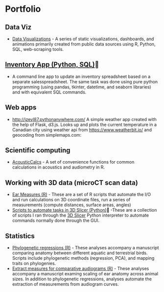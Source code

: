 # Portfolio

## Data Viz
* [Data Visualizations](https://github.com/jzeyl/Data-visualizations) - A series of static visualizations, dashboards, and animations primarily created from public data sources using R, Python, SQL, web-scraping tools.

## [Inventory App (Python, SQL)](https://github.com/jzeyl/Inventory-app):snake:
 * A command line app to update an inventory spreadsheet based on a separate salesspreadsheet. The same task was done using pure python programming (using pandas, tkinter, datetime, and seaborn libraries) and with equivalent SQL commands.
 
## Web apps
* http://jzeyl87.pythonanywhere.com/ A simple weather app created with the help of Flask, d3.js. Looks up and plots the current temperature in a Canadian city using weather api from https://www.weatherbit.io/ and geocoding from simplemaps.com:



## Scientific computing
* [AcousticCalcs](https://github.com/jzeyl/AcousticCalcs) - A set of convenience functions for common calculations in acoustics and audiometry in R.

## Working with 3D data (microCT scan data)
* [Ear Measures (R)](https://github.com/jzeyl/Ear-Measures) - These are a set of R scripts that automate the I/O and run calculations on 3D coordinate files, run a series of measurements (compute distances, surface areas, angles)
* [Scripts to automate tasks in 3D Slicer (Python)](https://github.com/jzeyl/3D-Slicer-Scripts):snake: -These are a collection of scripts I ran through the [3D Slicer](https://www.slicer.org/) Python interpreter to automate commands normally done through the GUI. 

## Statistics
* [Phylogenetic regressions (R)](https://github.com/jzeyl/A-T-Statistics) - These analyses accompany a manuscript comparing anatomy between different aquatic and terrestrial birds. Scripts include phylogenetic methods (regression, PCA), and mapping traits on phylogenies.
* [Extract measures for comparative audiograms (R)](https://github.com/jzeyl/Scaling_2021) - These analyses accompany a manuscript examing scaling of ear anatomy across animal sizes. In addition to phylogenetic regressions, analyses automate the extraction of measurements from audiogram curves.
